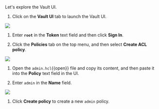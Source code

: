 Let's explore the Vault UI.

1. Click on the **Vault UI** tab to launch the Vault UI.

  ![](https://education-yh.s3-us-west-2.amazonaws.com/screenshots/katacoda-vault-ui.png)

1. Enter **`root`** in the **Token** text field and then click **Sign In**.

1. Click the **Policies** tab on the top menu, and then select **Create ACL policy**.

  ![](https://education-yh.s3-us-west-2.amazonaws.com/screenshots/vault-policy-ui.png)

1. Open the `admin.hcl`{{open}} file and copy its content, and then paste it into the **Policy** text field in the UI.

1. Enter `admin` in the **Name** field.

  ![](https://education-yh.s3-us-west-2.amazonaws.com/screenshots/vault-policy-ui-2.png)

1. Click **Create policy** to create a new `admin` policy.
